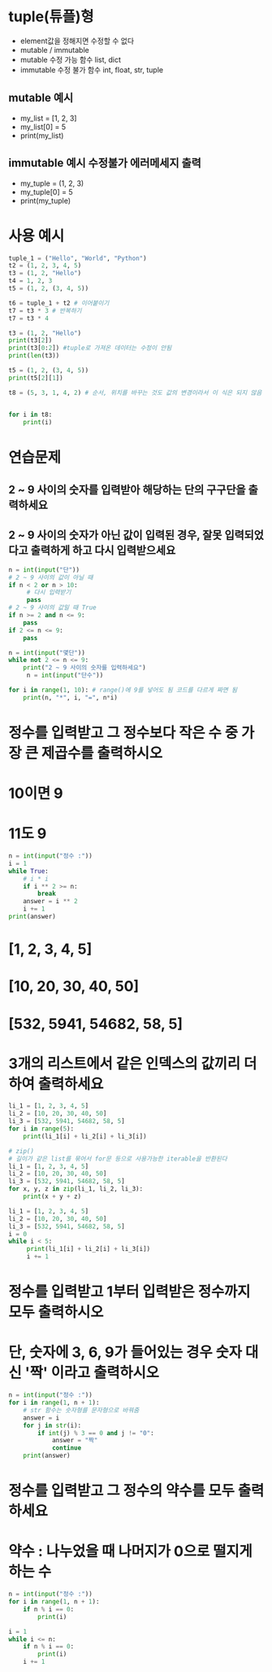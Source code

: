 # tuple(튜플)형
- element값을 정해지면 수정할 수 없다
- mutable / immutable
- mutable 수정 가능 함수 list, dict
- immutable 수정 불가 함수 int, float, str, tuple

## mutable 예시
- my_list = [1, 2, 3]
- my_list[0] = 5
- print(my_list)

## immutable 예시 수정불가 에러메세지 출력
- my_tuple = (1, 2, 3)
- my_tuple[0] = 5
- print(my_tuple)

# 사용 예시
```py
tuple_1 = ("Hello", "World", "Python")
t2 = (1, 2, 3, 4, 5)
t3 = (1, 2, "Hello")
t4 = 1, 2, 3
t5 = (1, 2, (3, 4, 5))

t6 = tuple_1 + t2 # 이어붙이기 
t7 = t3 * 3 # 반복하기
t7 = t3 * 4

t3 = (1, 2, "Hello")
print(t3[2])
print(t3[0:2]) #tuple로 가져온 데이터는 수정이 안됨
print(len(t3))

t5 = (1, 2, (3, 4, 5))
print(t5[2][1])

t8 = (5, 3, 1, 4, 2) # 순서, 위치를 바꾸는 것도 값의 변경이라서 이 식은 되지 않음


for i in t8:
    print(i)
```

# 연습문제

## 2 ~ 9 사이의 숫자를 입력받아 해당하는 단의 구구단을 출력하세요
## 2 ~ 9 사이의 숫자가 아닌 값이 입력된 경우, 잘못 입력되었다고 출력하게 하고 다시 입력받으세요
```py
n = int(input("단"))
# 2 ~ 9 사이의 값이 아닐 때
if n < 2 or n > 10:
     # 다시 입력받기
     pass 
# 2 ~ 9 사이의 값일 때 True
if n >= 2 and n <= 9:
    pass
if 2 <= n <= 9:
    pass

n = int(input("몇단"))
while not 2 <= n <= 9:
    print("2 ~ 9 사이의 숫자를 입력하세요")
     n = int(input("단수"))

for i in range(1, 10): # range()에 9를 넣어도 됨 코드를 다르게 짜면 됨
    print(n, "*", i, "=", n*i)
```
# 정수를 입력받고 그 정수보다 작은 수 중 가장 큰 제곱수를 출력하시오
# 10이면 9
# 11도 9
```py
n = int(input("정수 :"))
i = 1
while True:
    # i * i
    if i ** 2 >= n:
        break
    answer = i ** 2
    i += 1
print(answer)
```
# [1, 2, 3, 4, 5]
# [10, 20, 30, 40, 50]
# [532, 5941, 54682, 58, 5]
# 3개의 리스트에서 같은 인덱스의 값끼리 더하여 출력하세요
```py
li_1 = [1, 2, 3, 4, 5]
li_2 = [10, 20, 30, 40, 50]
li_3 = [532, 5941, 54682, 58, 5]
for i in range(5):
    print(li_1[i] + li_2[i] + li_3[i])

# zip()
# 길이가 같은 list를 묶어서 for문 등으로 사용가능한 iterable을 반환된다
li_1 = [1, 2, 3, 4, 5]
li_2 = [10, 20, 30, 40, 50]
li_3 = [532, 5941, 54682, 58, 5]    
for x, y, z in zip(li_1, li_2, li_3):
    print(x + y + z)

li_1 = [1, 2, 3, 4, 5]
li_2 = [10, 20, 30, 40, 50]
li_3 = [532, 5941, 54682, 58, 5]
i = 0
while i < 5:
     print(li_1[i] + li_2[i] + li_3[i])
     i += 1
```
# 정수를 입력받고 1부터 입력받은 정수까지 모두 출력하시오
# 단, 숫자에 3, 6, 9가 들어있는 경우 숫자 대신 '짝' 이라고 출력하시오
```py
n = int(input("정수 :"))
for i in range(1, n + 1):
    # str 함수는 숫자형를 문자형으로 바꿔줌
    answer = i
    for j in str(i):
        if int(j) % 3 == 0 and j != "0":
            answer = "짝"
            continue
    print(answer)       
```
# 정수를 입력받고 그 정수의 약수를 모두 출력하세요
# 약수 : 나누었을 때 나머지가 0으로 떨지게 하는 수
```py
n = int(input("정수 :"))
for i in range(1, n + 1):
    if n % i == 0:
        print(i)  

i = 1
while i <= n:
    if n % i == 0:
        print(i)
    i += 1
```
